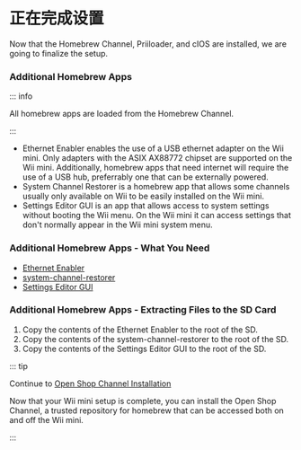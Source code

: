 # 正在完成设置

Now that the Homebrew Channel, Priiloader, and cIOS are installed, we are going to finalize the setup.

### Additional Homebrew Apps

::: info

All homebrew apps are loaded from the Homebrew Channel.

:::

- Ethernet Enabler enables the use of a USB ethernet adapter on the Wii mini. Only adapters with the ASIX AX88772 chipset are supported on the Wii mini. Additionally, homebrew apps that need internet will require the use of a USB hub, preferrably one that can be externally powered.
- System Channel Restorer is a homebrew app that allows some channels usually only available on Wii to be easily installed on the Wii mini.
- Settings Editor GUI is an app that allows access to system settings without booting the Wii menu. On the Wii mini it can access settings that don't normally appear in the Wii mini system menu.

### Additional Homebrew Apps - What You Need

- [Ethernet Enabler](https://oscwii.org/library/app/Wii_Mini_Ethernet_Enable)
- [system-channel-restorer](https://oscwii.org/library/app/system-channel-restorer)
- [Settings Editor GUI](https://oscwii.org/library/app/Settings-Editor-GUI)

### Additional Homebrew Apps - Extracting Files to the SD Card

1. Copy the contents of the Ethernet Enabler to the root of the SD.
2. Copy the contents of the system-channel-restorer to the root of the SD.
3. Copy the contents of the Settings Editor GUI to the root of the SD.

::: tip

Continue to [Open Shop Channel Installation](osc)

Now that your Wii mini setup is complete, you can install the Open Shop Channel, a trusted repository for homebrew that can be accessed both on and off the Wii mini.

:::
